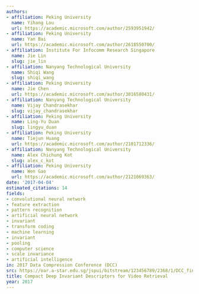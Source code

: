 ```yaml
---
authors:
- affiliation: Peking University
  name: Yihang Lou
  url: https://academic.microsoft.com/author/2593951942/
- affiliation: Peking University
  name: Yan Bai
  url: https://academic.microsoft.com/author/2618550700/
- affiliation: Institute For Infocomm Research Singapore
  name: Jie Lin
  slug: jie_lin
- affiliation: Nanyang Technological University
  name: Shiqi Wang
  slug: shiqi_wang
- affiliation: Peking University
  name: Jie Chen
  url: https://academic.microsoft.com/author/3016580431/
- affiliation: Nanyang Technological University
  name: Vijay Chandrasekhar
  slug: vijay_chandrasekhar
- affiliation: Peking University
  name: Ling-Yu Duan
  slug: lingyu_duan
- affiliation: Peking University
  name: Tiejun Huang
  url: https://academic.microsoft.com/author/2101712336/
- affiliation: Nanyang Technological University
  name: Alex Chichung Kot
  slug: alex_c_kot
- affiliation: Peking University
  name: Wen Gao
  url: https://academic.microsoft.com/author/2121069363/
date: '2017-04-04'
estimated_citations: 14
fields:
- convolutional neural network
- feature extraction
- pattern recognition
- artificial neural network
- invariant
- transform coding
- machine learning
- invariant
- pooling
- computer science
- scale invariance
- artificial intelligence
in: 2017 Data Compression Conference (DCC)
src: https://oar.a-star.edu.sg/jspui/bitstream/123456789/2368/1/DCC_final.pdf
title: Compact Deep Invariant Descriptors for Video Retrieval
year: 2017
---
```

